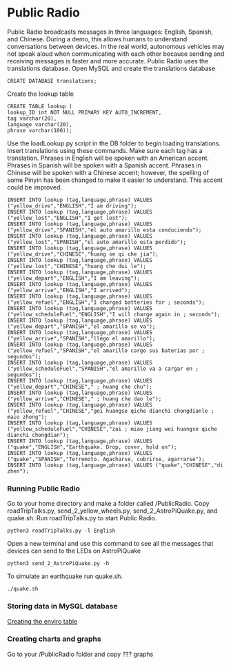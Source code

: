 <h1>Public Radio</h1>

Public Radio broadcasts messages in three languages:  English, Spanish, and Chinese.  During a demo, this allows humans to understand conversations between devices.  In the real world, autonomous vehicles may not speak aloud when communicating with each other because sending and receiving messages is faster and more accurate.  Public Radio uses the translations database.  Open MySQL and create the translations database

```
CREATE DATABASE translations;
```

Create the lookup table

```
CREATE TABLE lookup (
lookup_ID int NOT NULL PRIMARY KEY AUTO_INCREMENT,
tag varchar(20),
language varchar(20),
phrase varchar(100));
```
Use the loadLookup.py script in the DB folder to begin loading translations.  Insert translations using these commands.  Make sure each tag has a translation.  Phrases in English will be spoken with an American accent.  Phrases in Spanish will be spoken with a Spanish accent.  Phrases in Chinese will be spoken with a Chinese accent; however, the spelling of some Pinyin has been changed to make it easier to understand.  This accent could be improved.
```
INSERT INTO lookup (tag,language,phrase) VALUES ("yellow_drive","ENGLISH","I am driving");
INSERT INTO lookup (tag,language,phrase) VALUES ("yellow_lost","ENGLISH","I got lost");                                   
INSERT INTO lookup (tag,language,phrase) VALUES ("yellow_drive","SPANISH","el auto amarillo esta conduciendo");
INSERT INTO lookup (tag,language,phrase) VALUES ("yellow_lost","SPANISH","el auto amarillo esta perdido");            
INSERT INTO lookup (tag,language,phrase) VALUES ("yellow_drive","CHINESE","huang se qi che jia");                        
INSERT INTO lookup (tag,language,phrase) VALUES ("yellow_lost","CHINESE","huang che dui le");                                
INSERT INTO lookup (tag,language,phrase) VALUES ("yellow_depart","ENGLISH","I am leaving");                                      
INSERT INTO lookup (tag,language,phrase) VALUES ("yellow_arrive","ENGLISH","I arrived");                                        
INSERT INTO lookup (tag,language,phrase) VALUES ("yellow_refuel","ENGLISH","I charged batteries for ; seconds");
INSERT INTO lookup (tag,language,phrase) VALUES ("yellow_scheduleFuel","ENGLISH","I will charge again in ; seconds");                   
INSERT INTO lookup (tag,language,phrase) VALUES ("yellow_depart","SPANISH","el amarillo se va");
INSERT INTO lookup (tag,language,phrase) VALUES ("yellow_arrive","SPANISH","llego el amarillo");                                   
INSERT INTO lookup (tag,language,phrase) VALUES ("yellow_refuel","SPANISH","el amarillo cargo sus baterias por ; segundos");
INSERT INTO lookup (tag,language,phrase) VALUES ("yellow_scheduleFuel","SPANISH","el amarillo va a cargar en ; segundos");          
INSERT INTO lookup (tag,language,phrase) VALUES ("yellow_depart","CHINESE"," ; huang che chu");
INSERT INTO lookup (tag,language,phrase) VALUES ("yellow_arrive","CHINESE"," ; huang che dao le");                                   
INSERT INTO lookup (tag,language,phrase) VALUES ("yellow_refuel","CHINESE","gei huangse qiche dianchi chongdianle ; maio zhong");
INSERT INTO lookup (tag,language,phrase) VALUES ("yellow_scheduleFuel","CHINESE","zai ; miao jiang wei huangse qiche dianchi chongdian");
INSERT INTO lookup (tag,language,phrase) VALUES ("quake","ENGLISH","Earthquake. Drop, cover, hold on");                      
INSERT INTO lookup (tag,language,phrase) VALUES ("quake","SPANISH","Terremoto. Agacharse, cubrirse, agarrarse");             
INSERT INTO lookup (tag,language,phrase) VALUES ("quake","CHINESE","di zhen");
```

<h3>Running Public Radio</h3>
Go to your home directory and make a folder called /PublicRadio.  Copy roadTripTalks.py, send_2_yellow_wheels.py, send_2_AstroPiQuake.py, and quake.sh.  Run roadTripTalks.py to start Public Radio.

```
python3 roadTripTalks.py -l English
```

Open a new terminal and use this command to see all the messages that devices can send to the LEDs on AstroPiQuake

```
python3 send_2_AstroPiQuake.py -h
```

To simulate an earthquake run quake.sh.

```
./quake.sh
```

<h3>Storing data in MySQL database</h3>

<a href="enviroTable.md">Creating the enviro table</a>

<h3>Creating charts and graphs</h3>

Go to your /PublicRadio folder and copy ??? graphs

